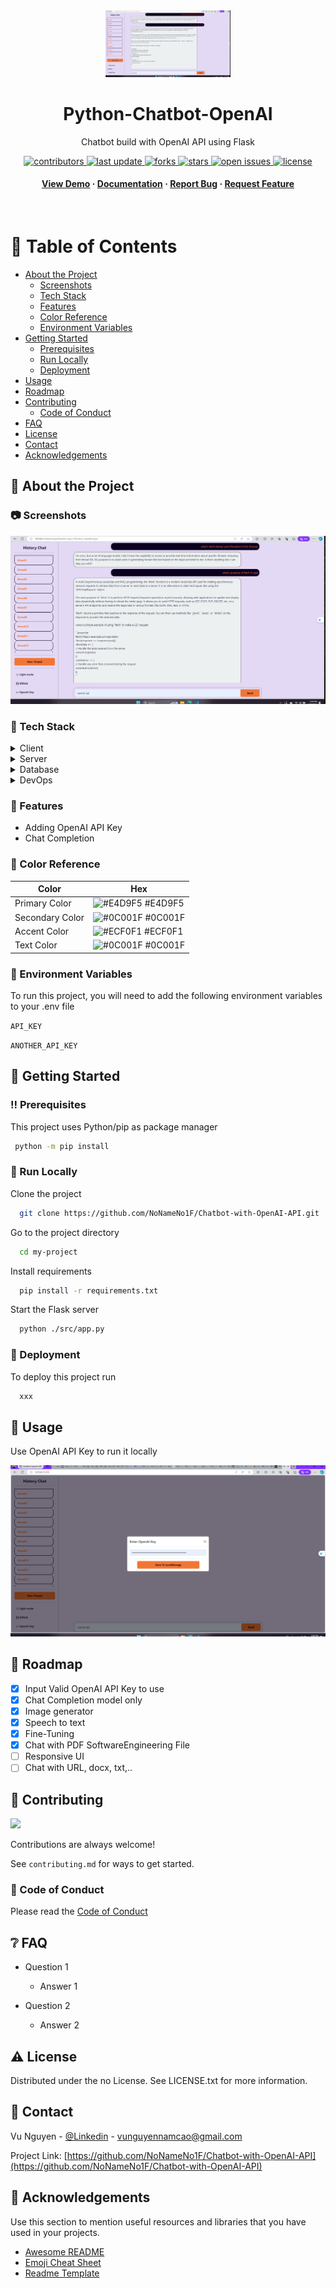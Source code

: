 <!--
Hey, thanks for using the awesome-readme-template template.
If you have any enhancements, then fork this project and create a pull request
or just open an issue with the label "enhancement".

Don't forget to give this project a star for additional support ;)
Maybe you can mention me or this repo in the acknowledgements too
-->
<div align="center">

  <img src="./src/static/image/screen1.png" alt="logo" width="200" height="auto" />
  <h1>Python-Chatbot-OpenAI</h1>

  <p>
    Chatbot build with OpenAI API using Flask
  </p>

<!-- Badges -->
<p>
  <a href="https://github.com/NoNameNo1F/Chatbot-with-OpenAI-API/graphs/contributors">
    <img src="https://img.shields.io/github/contributors/NoNameNo1F/Chatbot-with-OpenAI-API" alt="contributors" />
  </a>
  <a href="">
    <img src="https://img.shields.io/github/last-commit/NoNameNo1F/Chatbot-with-OpenAI-API" alt="last update" />
  </a>
  <a href="https://github.com/NoNameNo1F/Chatbot-with-OpenAI-API/network/members">
    <img src="https://img.shields.io/github/forks/NoNameNo1F/Chatbot-with-OpenAI-API" alt="forks" />
  </a>
  <a href="https://github.com/NoNameNo1F/Chatbot-with-OpenAI-API/stargazers">
    <img src="https://img.shields.io/github/stars/NoNameNo1F/Chatbot-with-OpenAI-API" alt="stars" />
  </a>
  <a href="https://github.com/NoNameNo1F/Chatbot-with-OpenAI-API/issues/">
    <img src="https://img.shields.io/github/issues/Louis3797/awesome-readme-template" alt="open issues" />
  </a>
  <a href="https://github.com/NoNameNo1F/Chatbot-with-OpenAI-API/blob/master/LICENSE">
    <img src="https://img.shields.io/github/license/NoNameNo1F/Chatbot-with-OpenAI-API.svg" alt="license" />
  </a>
</p>

<h4>
    <a href="https://github.com/NoNameNo1F/Chatbot-with-OpenAI-API/">View Demo</a>
  <span> · </span>
    <a href="https://github.com/NoNameNo1F/Chatbot-with-OpenAI-API">Documentation</a>
  <span> · </span>
    <a href="https://github.com/NoNameNo1F/Chatbot-with-OpenAI-API/issues/">Report Bug</a>
  <span> · </span>
    <a href="https://github.com/NoNameNo1F/Chatbot-with-OpenAI-API/issues/">Request Feature</a>
  </h4>
</div>

<br />

<!-- Table of Contents -->

# :notebook_with_decorative_cover: Table of Contents

- [About the Project](#star2-about-the-project)
  - [Screenshots](#camera-screenshots)
  - [Tech Stack](#space_invader-tech-stack)
  - [Features](#dart-features)
  - [Color Reference](#art-color-reference)
  - [Environment Variables](#key-environment-variables)
- [Getting Started](#toolbox-getting-started)
  - [Prerequisites](#bangbang-prerequisites)
  - [Run Locally](#running-run-locally)
  - [Deployment](#triangular_flag_on_post-deployment)
- [Usage](#eyes-usage)
- [Roadmap](#compass-roadmap)
- [Contributing](#wave-contributing)
  - [Code of Conduct](#scroll-code-of-conduct)
- [FAQ](#grey_question-faq)
- [License](#warning-license)
- [Contact](#handshake-contact)
- [Acknowledgements](#gem-acknowledgements)

<!-- About the Project -->

## :star2: About the Project

<!-- Screenshots -->

### :camera: Screenshots

<div align="center">
  <img src="./src/static/image/screen1.png" alt="screenshot" />
</div>

<!-- TechStack -->

### :space_invader: Tech Stack

<details>
  <summary>Client</summary>
  <ul>
    <li><a href="https://getbootstrap.com/">Bootstrap v5.3.2</a></li>
  </ul>
</details>

<details>
  <summary>Server</summary>
  <ul>
    <li><a href="https://flask.palletsprojects.com/en/3.0.x/">Flask</a></li>
  </ul>
</details>

<details>
<summary>Database</summary>
  <ul>
    <li><a href="https://flask-sqlalchemy.palletsprojects.com/en/3.1.x/">Flask SQLAlchemy</a></li>
  </ul>
</details>

<details>
<summary>DevOps</summary>
  <ul>
    <li><a href="https://www.docker.com/">Docker</a></li>
  </ul>
</details>

<!-- Features -->

### :dart: Features

- Adding OpenAI API Key
- Chat Completion

<!-- Color Reference -->

### :art: Color Reference

| Color           | Hex                                                              |
| --------------- | ---------------------------------------------------------------- |
| Primary Color   | ![#E4D9F5](https://via.placeholder.com/10/E4D9F5?text=+) #E4D9F5 |
| Secondary Color | ![#0C001F](https://via.placeholder.com/10/0C001F?text=+) #0C001F |
| Accent Color    | ![#ECF0F1](https://via.placeholder.com/10/ECF0F1?text=+) #ECF0F1 |
| Text Color      | ![#0C001F](https://via.placeholder.com/10/0C001F?text=+) #0C001F |

<!-- Env Variables -->

### :key: Environment Variables

To run this project, you will need to add the following environment variables to
your .env file

`API_KEY`

`ANOTHER_API_KEY`

<!-- Getting Started -->

## :toolbox: Getting Started

<!-- Prerequisites -->

### :bangbang: Prerequisites

This project uses Python/pip as package manager

```bash
 python -m pip install
```

<!-- Run Locally -->

### :running: Run Locally

Clone the project

```bash
  git clone https://github.com/NoNameNo1F/Chatbot-with-OpenAI-API.git
```

Go to the project directory

```bash
  cd my-project
```

Install requirements

```bash
  pip install -r requirements.txt
```

Start the Flask server

```bash
  python ./src/app.py
```

<!-- Deployment -->

### :triangular_flag_on_post: Deployment

To deploy this project run

```bash
  xxx
```

<!-- Usage -->

## :eyes: Usage

Use OpenAI API Key to run it locally

<div align="center">
  <img src="./src/static/image/screen3.png" alt="input key" />
</div>

<!-- Roadmap -->

## :compass: Roadmap

- [x] Input Valid OpenAI API Key to use
- [x] Chat Completion model only
- [x] Image generator
- [x] Speech to text
- [x] Fine-Tuning
- [x] Chat with PDF SoftwareEngineering File
- [ ] Responsive UI
- [ ] Chat with URL, docx, txt,..

<!-- Contributing -->

## :wave: Contributing

<a href="https://github.com/NoNameNo1F/Chatbot-with-OpenAI-API/graphs/contributors">
  <img src="https://contrib.rocks/image?repo=NoNameNo1F/Chatbot-with-OpenAI-API" />
</a>

Contributions are always welcome!

See `contributing.md` for ways to get started.

<!-- Code of Conduct -->

### :scroll: Code of Conduct

Please read the
[Code of Conduct](https://github.com/NoNameNo1F/Chatbot-with-OpenAI-API/blob/master/CODE_OF_CONDUCT.md)

<!-- FAQ -->

## :grey_question: FAQ

- Question 1

  - Answer 1

- Question 2

  - Answer 2

<!-- License -->

## :warning: License

Distributed under the no License. See LICENSE.txt for more information.

<!-- Contact -->

## :handshake: Contact

Vu Nguyen - [@Linkedin](https://www.linkedin.com/in/nguyen-cao-nam-vu/) -
vunguyennamcao@gmail.com

Project Link:
[https://github.com/NoNameNo1F/Chatbot-with-OpenAI-API](https://github.com/NoNameNo1F/Chatbot-with-OpenAI-API)

<!-- Acknowledgments -->

## :gem: Acknowledgements

Use this section to mention useful resources and libraries that you have used in
your projects.

- [Awesome README](https://github.com/matiassingers/awesome-readme)
- [Emoji Cheat Sheet](https://github.com/ikatyang/emoji-cheat-sheet/blob/master/README.md#travel--places)
- [Readme Template](https://github.com/othneildrew/Best-README-Template)
